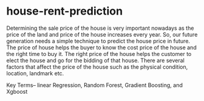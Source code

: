 # house-rent-prediction
Determining the sale price of the house is very important nowadays as the price of the land and price of the house increases every year. So, our future generation needs a simple technique to predict the house price in future.   The price of house helps the buyer to know the cost price of the house and the right time to buy it. The right price of the house helps the customer to elect the house and go for the bidding of that house. There are several factors that affect the price of the house such as the physical condition, location, landmark etc.

Key Terms– linear Regression, Random Forest, Gradient Boosting, and Xgboost
